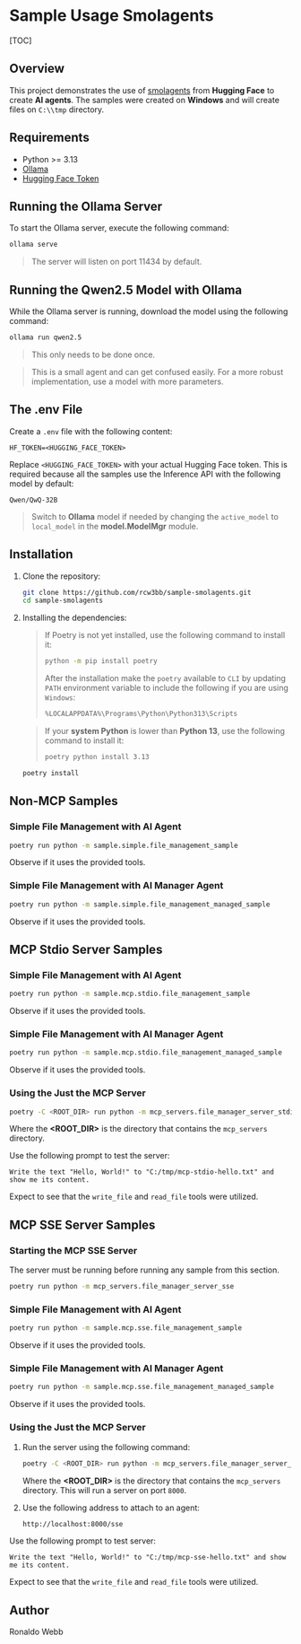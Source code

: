 # Sample Usage Smolagents

[TOC]

## Overview

This project demonstrates the use of [smolagents](https://huggingface.co/docs/smolagents/en/index) from **Hugging Face** to create **AI agents**. The samples were created on **Windows** and will create files on `C:\\tmp` directory.

## Requirements

- Python >= 3.13
- [Ollama](https://github.com/ollama/ollama)
- [Hugging Face Token](https://huggingface.co/settings/tokens)

## Running the Ollama Server

To start the Ollama server, execute the following command:

```sh
ollama serve
```

> The server will listen on port 11434 by default.

## Running the Qwen2.5 Model with Ollama

While the Ollama server is running, download the model using the following command:

```sh
ollama run qwen2.5
```

> This only needs to be done once.

> This is a small agent and can get confused easily. For a more robust implementation, use a model with more parameters.

## The .env File

Create a `.env` file with the following content:

```properties
HF_TOKEN=<HUGGING_FACE_TOKEN>
```

Replace `<HUGGING_FACE_TOKEN>` with your actual Hugging Face token. This is required because all the samples use the Inference API with the following model by default:

```
Qwen/QwQ-32B
```

> Switch to **Ollama** model if needed by changing the `active_model` to `local_model` in the **model.ModelMgr** module.

## Installation

1. Clone the repository:

   ```sh
   git clone https://github.com/rcw3bb/sample-smolagents.git
   cd sample-smolagents
   ```

2. Installing the dependencies:

   > If Poetry is not yet installed, use the following command to install it:
   >
   > ```sh
   > python -m pip install poetry
   > ```
   > After the installation make the `poetry` available to `CLI` by updating `PATH` environment variable to include the following if you are using `Windows`:
   >
   > ```sh
   > %LOCALAPPDATA%\Programs\Python\Python313\Scripts
   > ```
   
   > If your **system Python** is lower than **Python 13**, use the following command to install it:
   >
   > ```sh
   > poetry python install 3.13
   > ```
   
   ```sh
   poetry install
   ```

## Non-MCP Samples

### Simple File Management with AI Agent

```sh
poetry run python -m sample.simple.file_management_sample
```

Observe if it uses the provided tools.

### Simple File Management with AI Manager Agent

```sh
poetry run python -m sample.simple.file_management_managed_sample
```

Observe if it uses the provided tools.

## MCP Stdio Server Samples

### Simple File Management with AI Agent

```sh
poetry run python -m sample.mcp.stdio.file_management_sample
```

Observe if it uses the provided tools.

### Simple File Management with AI Manager Agent

```sh
poetry run python -m sample.mcp.stdio.file_management_managed_sample
```

Observe if it uses the provided tools.

### Using the Just the MCP Server

```sh
poetry -C <ROOT_DIR> run python -m mcp_servers.file_manager_server_stdio
```

Where the **\<ROOT_DIR\>** is the directory that contains the `mcp_servers` directory.

Use the following prompt to test the server:

```
Write the text "Hello, World!" to "C:/tmp/mcp-stdio-hello.txt" and show me its content.
```

Expect to see that the `write_file` and `read_file` tools were utilized. 

## MCP SSE Server Samples

### Starting the MCP SSE Server

The server must be running before running any sample from this section.

```sh
poetry run python -m mcp_servers.file_manager_server_sse
```

### Simple File Management with AI Agent

```sh
poetry run python -m sample.mcp.sse.file_management_sample
```

Observe if it uses the provided tools.

### Simple File Management with AI Manager Agent

```sh
poetry run python -m sample.mcp.sse.file_management_managed_sample
```

Observe if it uses the provided tools.

### Using the Just the MCP Server

1. Run the server using the following command: 
   ```sh
   poetry -C <ROOT_DIR> run python -m mcp_servers.file_manager_server_sse
   ```

   Where the **\<ROOT_DIR\>** is the directory that contains the `mcp_servers` directory. This will run a server on port `8000`.

2. Use the following address to attach to an agent:

   ```sh
   http://localhost:8000/sse
   ```

Use the following prompt to test server:

```
Write the text "Hello, World!" to "C:/tmp/mcp-sse-hello.txt" and show me its content.
```

Expect to see that the `write_file` and `read_file` tools were utilized. 

## Author

Ronaldo Webb